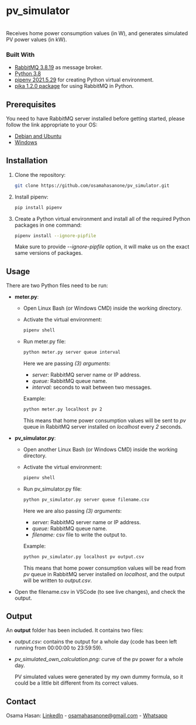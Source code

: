 # pv_simulator
<br />
Receives home power consumption values (in W), and generates simulated PV power values (in kW).

### Built With

* [RabbitMQ 3.8.19](https://www.rabbitmq.com/#getstarted) as message broker.
* [Python 3.8](https://www.python.org/downloads/release/python-380/)
* [pipenv 2021.5.29](https://pypi.org/project/pipenv/) for creating Python virtual environment.
* [pika 1.2.0 package](https://pypi.org/project/pika/) for using RabbitMQ in Python.

## Prerequisites

You need to have RabbitMQ server installed before getting started, please follow the link appropriate to your OS:

  * [Debian and Ubuntu](https://www.rabbitmq.com/install-debian.html)
  * [Windows](https://www.rabbitmq.com/install-windows.html)

## Installation

1. Clone the repository:

   ```sh
   git clone https://github.com/osamahasanone/pv_simulator.git
   ```
2. Install pipenv:
   
   ```sh
   pip install pipenv
   ```
   
3. Create a Python virtual environment and install all of the required Python packages in one command:

   ```sh
   pipenv install --ignore-pipfile
   ```
  
    Make sure to provide *--ignore-pipfile* option, it will make us on the exact same versions of packages.
  
## Usage

There are two Python files need to be run:
* **meter.py**:
  - Open Linux Bash (or Windows CMD) inside the working directory.
  - Activate the virtual environment:
  
    ```sh
    pipenv shell
    ```
  - Run meter.py file:
    
    ```sh
    python meter.py server queue interval
    ```
    
    Here we are passing *(3) arguments*:
    - *server:* RabbitMQ server name or IP address.
    - *queue:* RabbitMQ queue name.
    - *interval:* seconds to  wait between two messages.

    Example:
    
    ```sh
    python meter.py localhost pv 2
    ```    
    
    This means that home power consumption values will be sent to *pv* queue in RabbitMQ server installed on *localhost* every *2* seconds.
    
* **pv_simulator.py**:
  - Open another Linux Bash (or Windows CMD) inside the working directory.
  - Activate the virtual environment:
  
    ```sh
    pipenv shell
    ```
  - Run pv_simulator.py file:
  
    ```sh
    python pv_simulator.py server queue filename.csv
    ```
    
    Here we are also passing *(3) arguments*:
    - *server:* RabbitMQ server name or IP address.
    - *queue:* RabbitMQ queue name.
    - *filename:* csv file to write the output to.

    Example:
    
    ```sh
    python pv_simulator.py localhost pv output.csv
    ```   
    This means that home power consumption values will be read from *pv* queue in RabbitMQ server installed on *localhost*, and the output will be written to *output.csv*.

* Open the filename.csv in VSCode (to see live changes), and check the output.

## Output

An **output** folder has been included. It contains two files:

- *output.csv:* contains the output for a whole day (code has been left running from 00:00:00 to 23:59:59).

- *pv_simulated_own_calculation.png:* curve of the pv power for a whole day. 

  PV simulated values were generated by my own dummy formula, so it could be a little bit different from its correct values.

## Contact

Osama Hasan: [LinkedIn](https://www.linkedin.com/in/osamahasanone) - osamahasanone@gmail.com - [Whatsapp](https://wa.me/96176430029)





